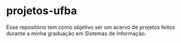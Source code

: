 # projetos-ufba
Esse repositório tem como objetivo ser um acervo de projetos feitos durante a minha graduação em Sistemas de Informação.
